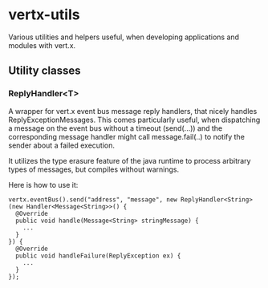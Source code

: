 vertx-utils
===========

Various utilities and helpers useful, when developing applications and modules with vert.x.

Utility classes
---------------

### ReplyHandler&lt;T&gt;

A wrapper for vert.x event bus message reply handlers, that nicely handles ReplyExceptionMessages. This comes 
particularly useful, when dispatching a message on the event bus without a timeout  (send(...)) and the corresponding
message handler might call message.fail(..) to notify the sender about a failed execution.

It utilizes the type erasure feature of the java runtime to process arbitrary types of messages, but compiles 
without warnings.

Here is how to use it:

```
vertx.eventBus().send("address", "message", new ReplyHandler<String>(new Handler<Message<String>>() {
  @Override
  public void handle(Message<String> stringMessage) {
    ...
  }
}) {
  @Override
  public void handleFailure(ReplyException ex) {
    ...
  }
});
```
